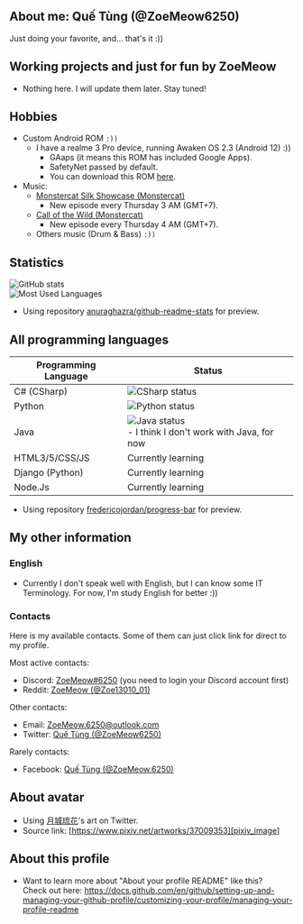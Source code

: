 ## About me: Quế Tùng (@ZoeMeow6250)
Just doing your favorite, and... that's it :))

<!-- Working projects and just for fun =)) -->
## Working projects and just for fun by ZoeMeow
- Nothing here. I will update them later. Stay tuned!

<!-- Hobbies -->
## Hobbies
- Custom Android ROM `:))`
  - I have a realme 3 Pro device, running Awaken OS 2.3 (Android 12) :))
    - GAaps (it means this ROM has included Google Apps).
    - SafetyNet passed by default.
    - You can download this ROM [here][awaken_os_rmx1851].
- Music:
  - [Monstercat Silk Showcase (Monstercat)][monstercat_ss]
    - New episode every Thursday 3 AM (GMT+7).
  - [Call of the Wild (Monstercat)][monstercat_cotw]
    - New episode every Thursday 4 AM (GMT+7).
  - Others music (Drum & Bass) `:))`

<!-- My statistics -->
## Statistics

![GitHub stats][github_stats]<br>
![Most Used Languages][github_mostusedlang]<br>
- Using repository [anuraghazra/github-readme-stats][github_readme_stats] for preview.

<!-- My learned programming languages -->
## All programming languages
| Programming Language | Status                                                                      |
| -------------------- | ------                                                                      |
| C# (CSharp)          | ![CSharp status][csharp_status]<br>                                         |
| Python               | ![Python status][python_status]<br>                                         |
| Java                 | ![Java status][java_status]<br> - I think I don't work with Java, for now   |
| HTML3/5/CSS/JS       | Currently learning                                                          |
| Django (Python)      | Currently learning                                                          |
| Node.Js              | Currently learning                                                          |

- Using repository [fredericojordan/progress-bar][github_progressbar] for preview.

<!-- My other information -->
## My other information

### English
- Currently I don't speak well with English, but I can know some IT Terminology. For now, I'm study English for better :))

<!-- Contacts area -->
### Contacts

Here is my available contacts. Some of them can just click link for direct to my profile.

Most active contacts:
- Discord: [ZoeMeow#6250][discord] (you need to login your Discord account first)
- Reddit: [ZoeMeow (@Zoe13010_01)][reddit]

Other contacts:
- Email: [ZoeMeow.6250@outlook.com][email]
- Twitter: [Quế Tùng (@ZoeMeow6250)][twitter]

Rarely contacts:
- Facebook: [Quế Tùng (@ZoeMeow.6250)][facebook]

<!-- Avatar credit -->
## About avatar
- Using [月城琉花][pixiv_user]'s art on Twitter.
- Source link: [https://www.pixiv.net/artworks/37009353][pixiv_image]

<!-- More information about this profile -->
## About this profile
- Want to learn more about "About your profile README" like this?<br>
Check out here: https://docs.github.com/en/github/setting-up-and-managing-your-github-profile/customizing-your-profile/managing-your-profile-readme


<!-- All links here. Don't edit these line unless you know what you are doing! -->
<!-- Available personal social links -->
[discord]: https://discordapp.com/users/465061557814951936
[reddit]: https://www.reddit.com/user/zoe13010_01
[facebook]: https://www.facebook.com/ZoeMeow6250
[twitter]: https://www.twitter.com/ZoeMeow6250
[email]: mailto:ZoeMeow.6250@outlook.com

<!-- Monstercat links -->
[monstercat_ss]: https://www.monstercat.com/silk-showcase
[monstercat_cotw]: https://www.monstercat.com/call-of-the-wild

<!-- Image credit -->
[pixiv_user]: https://www.pixiv.net/users/288248
[pixiv_image]: https://www.pixiv.net/artworks/37009353

<!-- Preview: GitHub stats -->
[github_readme_stats]: https://github.com/anuraghazra/github-readme-stats
[github_stats]: https://github-readme-stats.vercel.app/api?show_icons=true&theme=default&username=zoemeow6250
[github_mostusedlang]: https://github-readme-stats.vercel.app/api/top-langs?layout=compact&username=zoemeow6250

<!-- Preview: GitHub Progress bar -->
[github_progressbar]: https://github.com/fredericojordan/progress-bar
[csharp_status]: https://progress-bar.dev/80?scale=100&width=300&suffix=%
[python_status]: https://progress-bar.dev/65?scale=100&width=300&suffix=%
[java_status]: https://progress-bar.dev/50?scale=100&width=300&suffix=%

<!-- Hobbies: ROM -->
[awaken_os_rmx1851]: https://sourceforge.net/projects/project-awaken/files/RMX1851/
